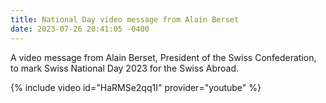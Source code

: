 ```yaml
---
title: National Day video message from Alain Berset
date: 2023-07-26 20:41:05 -0400
---
```


A video message from Alain Berset, President of the Swiss Confederation, to
mark Swiss National Day 2023 for the Swiss Abroad.

{% include video id="HaRMSe2qq1I" provider="youtube" %}
